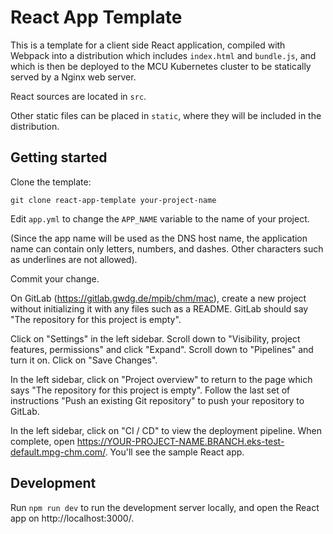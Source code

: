 # React App Template

This is a template for a client side React application, compiled with
Webpack into a distribution which includes `index.html` and
`bundle.js`, and which is then be deployed to the MCU Kubernetes
cluster to be statically served by a Nginx web server.

React sources are located in `src`.

Other static files can be placed in `static`, where they will be
included in the distribution.

## Getting started

Clone the template:

```
git clone react-app-template your-project-name
```

Edit `app.yml` to change the `APP_NAME` variable to the name of your project.

(Since the app name will be used as the DNS host name, the application
name can contain only letters, numbers, and dashes.  Other characters
such as underlines are not allowed).

Commit your change.

On GitLab (https://gitlab.gwdg.de/mpib/chm/mac), create a new project
without initializing it with any files such as a README.  GitLab
should say "The repository for this project is empty".

Click on "Settings" in the left sidebar.  Scroll down to "Visibility, project features, permissions" and click "Expand".  Scroll down to "Pipelines" and turn it on.  Click on "Save Changes".

In the left sidebar, click on "Project overview" to return to the page
which says "The repository for this project is empty".  Follow the
last set of instructions "Push an existing Git repository" to push
your repository to GitLab.

In the left sidebar, click on "CI / CD" to view the deployment
pipeline.  When complete, open
https://YOUR-PROJECT-NAME.BRANCH.eks-test-default.mpg-chm.com/.
You'll see the sample React app.


## Development

Run `npm run dev` to run the development server locally, and open the
React app on http://localhost:3000/.
